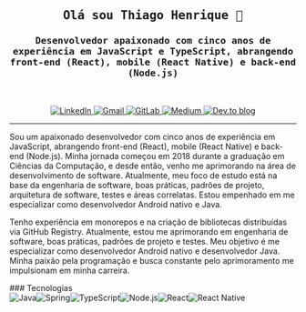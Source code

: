 <h2 align="center">
  <samp>Olá sou Thiago Henrique 👋</samp>
</h2>
<h3 align="center">
  <samp> Desenvolvedor apaixonado com cinco anos de experiência em JavaScript e TypeScript, abrangendo front-end (React), mobile (React Native) e back-end (Node.js) </samp>
</h3>
<br>
<p align="center">
  <a href="https://www.linkedin.com/in/thenriquedomingues/" target="_blank">
    <img src="https://img.shields.io/badge/LinkedIn-0077B5?style=for-the-badge&logo=linkedin&logoColor=white" alt="LinkedIn">
  </a>
  <a href="mailto:thenrique2012@gmail.com" target="_blank">
    <img src="https://img.shields.io/badge/Gmail-D14836?style=for-the-badge&logo=gmail&logoColor=white" alt="Gmail">
  </a>
  <a href="https://gitlab.com/thenriquedb" target="_blank">
    <img src="https://img.shields.io/badge/GitLab-330F63?style=for-the-badge&logo=gitlab&logoColor=white" alt="GitLab">
  </a>
  <a href="https://medium.com/@thenriquedb" target="_blank">
    <img src="https://img.shields.io/badge/Medium-12100E?style=for-the-badge&logo=medium&logoColor=white" alt="Medium">
  </a>
  <a href="https://dev.to/thenriquedb" target="_blank">
    <img src="https://img.shields.io/badge/dev.to-0A0A0A?style=for-the-badge&logo=dev.to&logoColor=white" alt="Dev.to blog">
  </a>
</p>
<hr>
<p>Sou um apaixonado desenvolvedor com cinco anos de experiência em JavaScript, abrangendo front-end (React), mobile (React Native) e back-end (Node.js). Minha jornada começou em 2018 durante a graduação em Ciências da Computação, e desde então, venho me aprimorando na área de desenvolvimento de software. Atualmente, meu foco de estudo está na base da engenharia de software, boas práticas, padrões de projeto, arquitetura de software, testes e áreas correlatas. Estou empenhado em me especializar como desenvolvedor Android nativo e Java.</p>
<p>Tenho experiência em monorepos e na criação de bibliotecas distribuídas via GitHub Registry. Atualmente, estou me aprimorando em engenharia de software, boas práticas, padrões de projeto e testes. Meu objetivo é me especializar como desenvolvedor Android nativo e desenvolvedor Java. Minha paixão pela programação e busca constante pelo aprimoramento me impulsionam em minha carreira.</p> ### Tecnologias <div style="display: inline_block;">
  <div style="display: flex;">
    <img src="https://img.shields.io/badge/java-%23ED8B00.svg?style=for-the-badge&logo=openjdk&logoColor=white" alt="Java">
    <img src="https://img.shields.io/badge/spring-%236DB33F.svg?style=for-the-badge&logo=spring&logoColor=white" alt="Spring">
    <img src="https://img.shields.io/badge/TypeScript-007ACC?style=for-the-badge&logo=typescript&logoColor=white" alt="TypeScript">
    <img src="https://img.shields.io/badge/Node.js-43853D?style=for-the-badge&logo=node.js&logoColor=white" alt="Node.js">
    <img src="https://img.shields.io/badge/React-20232A?style=for-the-badge&logo=react&logoColor=61DAFB" alt="React">
    <img src="https://img.shields.io/badge/React_Native-20232A?style=for-the-badge&logo=react&logoColor=61DAFB" alt="React Native">
  </div>
</div>
